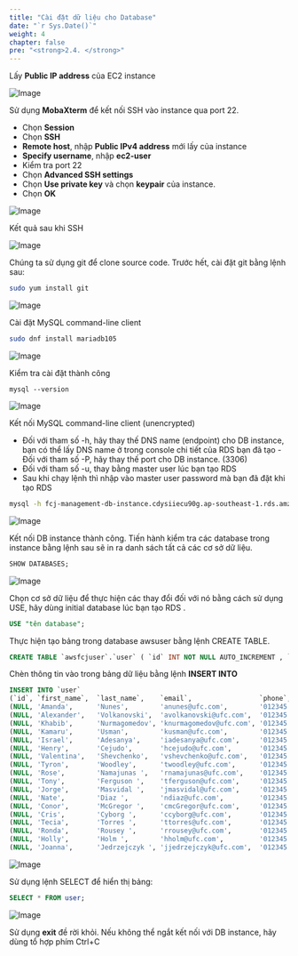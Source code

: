 ```yaml
---
title: "Cài đặt dữ liệu cho Database"
date: "`r Sys.Date()`"
weight: 4
chapter: false
pre: "<strong>2.4. </strong>"
---
```


Lấy **Public IP address** của EC2 instance

![Image](/images/2-preparation/2.4-data-for-db/2.4.1.png?featherlight=false&width=90pc)

Sử dụng **MobaXterm** để kết nối SSH vào instance qua port 22.

- Chọn **Session**
- Chọn **SSH**
- **Remote host**, nhập **Public IPv4 address** mới lấy của instance
- **Specify username**, nhập **ec2-user**
- Kiểm tra port 22
- Chọn **Advanced SSH settings**
- Chọn **Use private key** và chọn **keypair** của instance.
- Chọn **OK**

![Image](/images/2-preparation/2.4-data-for-db/2.4.2.png?featherlight=false&width=90pc)

Kết quả sau khi SSH

![Image](/images/2-preparation/2.4-data-for-db/2.4.3.png?featherlight=false&width=90pc)

Chúng ta sử dụng git để clone source code. Trước hết, cài đặt git bằng lệnh sau:

```bash
sudo yum install git
```

![Image](/images/2-preparation/2.4-data-for-db/2.4.4.png?featherlight=false&width=90pc)

Cài đặt MySQL command-line client

```bash
sudo dnf install mariadb105
```

![Image](/images/2-preparation/2.4-data-for-db/2.4.5.png?featherlight=false&width=90pc)

Kiểm tra cài đặt thành công

```
mysql --version
```

![Image](/images/2-preparation/2.4-data-for-db/2.4.6.png?featherlight=false&width=90pc)

Kết nối MySQL command-line client (unencrypted)

- Đối với tham số -h, hãy thay thế DNS name (endpoint) cho DB instance, bạn có thể lấy DNS name ở trong console chi tiết của RDS bạn đã tạo - Đối với tham số -P, hãy thay thế port cho DB instance. (3306)
- Đối với tham số -u, thay bằng master user lúc bạn tạo RDS
- Sau khi chạy lệnh thì nhập vào master user password mà bạn đã đặt khi tạo RDS

```bash
mysql -h fcj-management-db-instance.cdysiiecu90g.ap-southeast-1.rds.amzonaws.com -P 3306 -u admin -p
```

![Image](/images/2-preparation/2.4-data-for-db/2.4.7.png?featherlight=false&width=90pc)

Kết nối DB instance thành công. Tiến hành kiểm tra các database trong instance bằng lệnh sau sẽ in ra danh sách tất cả các cơ sở dữ liệu.

```sql
SHOW DATABASES;
```

![Image](/images/2-preparation/2.4-data-for-db/2.4.8.png?featherlight=false&width=90pc)

Chọn cơ sở dữ liệu để thực hiện các thay đổi đối với nó bằng cách sử dụng USE, hãy dùng initial database lúc bạn tạo RDS .

```sql
USE "tên database";
```

Thực hiện tạo bảng trong database awsuser bằng lệnh CREATE TABLE.

```sql
CREATE TABLE `awsfcjuser`.`user` ( `id` INT NOT NULL AUTO_INCREMENT , `first_name` VARCHAR(45) NOT NULL , `last_name` VARCHAR(45) NOT NULL , `email` VARCHAR(45) NOT NULL , `phone` VARCHAR(45) NOT NULL , `comments` TEXT NOT NULL , `status` VARCHAR(10) NOT NULL DEFAULT 'active' , PRIMARY KEY (`id`)) ENGINE = InnoDB;
```

Chèn thông tin vào trong bảng dữ liệu bằng lệnh **INSERT INTO**

```sql
INSERT INTO `user`
(`id`, `first_name`,  `last_name`,    `email`,                 `phone`,         `comments`, `status`) VALUES
(NULL, 'Amanda',      'Nunes',        'anunes@ufc.com',        '012345 678910', '',          'active'),
(NULL, 'Alexander',   'Volkanovski',  'avolkanovski@ufc.com',  '012345 678910', '',          'active'),
(NULL, 'Khabib',      'Nurmagomedov', 'knurmagomedov@ufc.com', '012345 678910', '',          'active'),
(NULL, 'Kamaru',      'Usman',        'kusman@ufc.com',        '012345 678910', '',          'active'),
(NULL, 'Israel',      'Adesanya',     'iadesanya@ufc.com',     '012345 678910', '',          'active'),
(NULL, 'Henry',       'Cejudo',       'hcejudo@ufc.com',       '012345 678910', '',          'active'),
(NULL, 'Valentina',   'Shevchenko',   'vshevchenko@ufc.com',   '012345 678910', '',          'active'),
(NULL, 'Tyron',       'Woodley',      'twoodley@ufc.com',      '012345 678910', '',          'active'),
(NULL, 'Rose',        'Namajunas ',   'rnamajunas@ufc.com',    '012345 678910', '',          'active'),
(NULL, 'Tony',        'Ferguson ',    'tferguson@ufc.com',     '012345 678910', '',          'active'),
(NULL, 'Jorge',       'Masvidal ',    'jmasvidal@ufc.com',     '012345 678910', '',          'active'),
(NULL, 'Nate',        'Diaz ',        'ndiaz@ufc.com',         '012345 678910', '',          'active'),
(NULL, 'Conor',       'McGregor ',    'cmcGregor@ufc.com',     '012345 678910', '',          'active'),
(NULL, 'Cris',        'Cyborg ',      'ccyborg@ufc.com',       '012345 678910', '',          'active'),
(NULL, 'Tecia',       'Torres ',      'ttorres@ufc.com',       '012345 678910', '',          'active'),
(NULL, 'Ronda',       'Rousey ',      'rrousey@ufc.com',       '012345 678910', '',          'active'),
(NULL, 'Holly',       'Holm ',        'hholm@ufc.com',         '012345 678910', '',          'active'),
(NULL, 'Joanna',      'Jedrzejczyk ', 'jjedrzejczyk@ufc.com',  '012345 678910', '',          'active');
```

![Image](/images/2-preparation/2.4-data-for-db/2.4.9.png?featherlight=false&width=90pc)

Sử dụng lệnh SELECT để hiển thị bảng:

```sql
SELECT * FROM user;
```

![Image](/images/2-preparation/2.4-data-for-db/2.4.10.png?featherlight=false&width=90pc)

Sử dụng **exit** đề rời khỏi. Nếu không thể ngắt kết nối với DB instance, hãy dùng tổ hợp phím Ctrl+C


